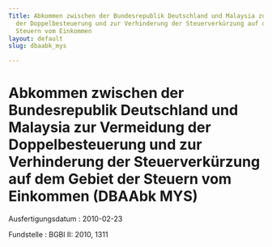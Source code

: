 ```yaml
---
Title: Abkommen zwischen der Bundesrepublik Deutschland und Malaysia zur Vermeidung
  der Doppelbesteuerung und zur Verhinderung der Steuerverkürzung auf dem Gebiet der
  Steuern vom Einkommen
layout: default
slug: dbaabk_mys

---
```


# Abkommen zwischen der Bundesrepublik Deutschland und Malaysia zur Vermeidung der Doppelbesteuerung und zur Verhinderung der Steuerverkürzung auf dem Gebiet der Steuern vom Einkommen (DBAAbk MYS)

Ausfertigungsdatum
:   2010-02-23

Fundstelle
:   BGBl II: 2010, 1311

